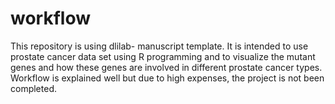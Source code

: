 # workflow
This repository is using dlilab- manuscript template. It is intended to use prostate cancer data set using R programming and to visualize the mutant genes and how these genes  are involved in different prostate cancer types. Workflow is explained well but due to high expenses, the project is not been completed.

